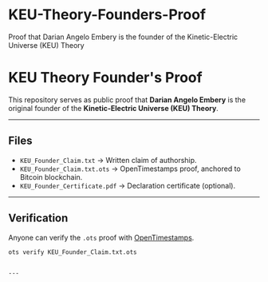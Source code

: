 # KEU-Theory-Founders-Proof
Proof that Darian Angelo Embery is the founder of the Kinetic-Electric Universe (KEU) Theory
# KEU Theory Founder's Proof

This repository serves as public proof that **Darian Angelo Embery** is the original founder of the **Kinetic-Electric Universe (KEU) Theory**.

---

## Files

- `KEU_Founder_Claim.txt` → Written claim of authorship.  
- `KEU_Founder_Claim.txt.ots` → OpenTimestamps proof, anchored to Bitcoin blockchain.  
- `KEU_Founder_Certificate.pdf` → Declaration certificate (optional).  

---

## Verification

Anyone can verify the `.ots` proof with [OpenTimestamps](https://opentimestamps.org).

```bash
ots verify KEU_Founder_Claim.txt.ots


---
